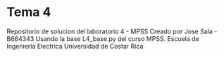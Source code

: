 # Tema 4
Repositorio de solucion del laboratorio 4 - MPSS
Creado por Jose Sala - B664343
Usando la base L4_base.py del curso MPSS.
Escuela de Ingenieria Electrica
Universidad de Costar Rica
